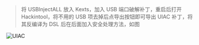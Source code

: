 >  将 USBInjectALL 放入 Kexts，加入 USB 端口破解补丁，重启后打开 Hackintool，将不用的 USB 项去掉后点导出按钮即可导出 UIAC 补丁，将其反编译为 DSL 后在后面加入安全处理方法，如图

![UIAC](https://raw.github.com/athlonreg/Thunderobot-Hackintosh/master/imgs/UIAC.png)